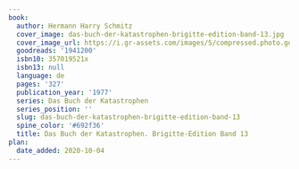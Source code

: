 ```yaml
---
book:
  author: Hermann Harry Schmitz
  cover_image: das-buch-der-katastrophen-brigitte-edition-band-13.jpg
  cover_image_url: https://i.gr-assets.com/images/S/compressed.photo.goodreads.com/books/1190634061l/1941200._SY475_.jpg
  goodreads: '1941200'
  isbn10: 357019521x
  isbn13: null
  language: de
  pages: '327'
  publication_year: '1977'
  series: Das Buch der Katastrophen
  series_position: ''
  slug: das-buch-der-katastrophen-brigitte-edition-band-13
  spine_color: '#692f36'
  title: Das Buch der Katastrophen. Brigitte-Edition Band 13
plan:
  date_added: 2020-10-04
---
```


